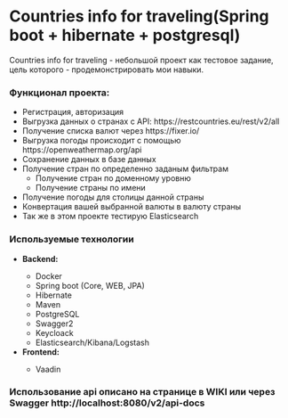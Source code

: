 <h1> Countries info for traveling(Spring boot + hibernate + postgresql)</h1>
<p> Countries info for traveling - небольшой проект как тестовое задание, цель которого - продемонстрировать мои навыки. </p>
 <h3>Функционал проекта:</h3>
 <ul>
    <li> Регистрация, авторизация </li>
    <li> Выгрузка данных о странах с API: https://restcountries.eu/rest/v2/all</li>
    <li> Получение списка валют через https://fixer.io/ </li>
    <li> Выгрузка погоды происходит с помощью https://openweathermap.org/api </li>
    <li>Сохранение данных в базе данных </li>
    <li>Получение стран по определенно заданым фильтрам
        <ul>
          <li>Получение стран по доменному уровню</li>
          <li>Получение страны по имени</li>
       </ul>
    </li>
    <li> Получение погоды для столицы данной страны</li>
    <li> Конвертация вашей выбранной валюты в валюту страны</li>
    <li> Так же в этом проекте тестирую Elasticsearch </li>
 
 </ul>
 
 
 <h3> Используемые технологии</h3>
 <ul>
    <li><b>Backend:</b></li>
    <ul>
        <li> Docker </li>
        <li>Spring boot (Core, WEB, JPA)</li>
        <li>Hibernate</li>
        <li>Maven</li>
        <li>PostgreSQL</li>
        <li> Swagger2 </li>
        <li> Keycloack </li>
        <li> Elasticsearch/Kibana/Logstash </li> 
   </ul>
   <li><b>Frontend:</b></li>
    <ul>
        <li> Vaadin </li>
          
   </ul>
 
 </ul>
 
 <h3>Использование api описано на странице в WIKI или через Swagger http://localhost:8080/v2/api-docs</h3>
    
